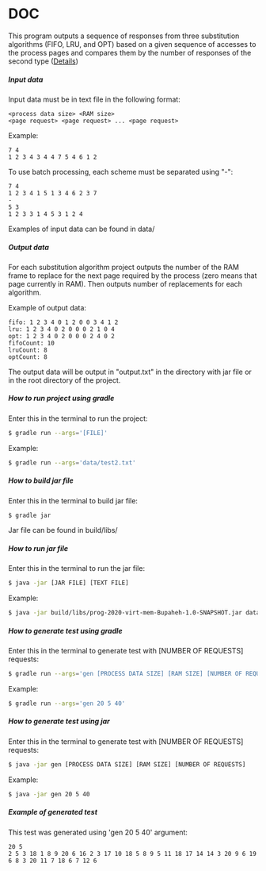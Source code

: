 # DOC

This program outputs a sequence of responses from three substitution algorithms (FIFO, LRU, and OPT) based on a given sequence of accesses to the process pages and compares them by the number of responses of the second type ([Details](README.md))

##### Input data

Input data must be in text file in the following format:

```
<process data size> <RAM size>
<page request> <page request> ... <page request>
```

Example:

```
7 4
1 2 3 4 3 4 4 7 5 4 6 1 2
```

To use batch processing, each scheme must be separated using "-":

```
7 4
1 2 3 4 1 5 1 3 4 6 2 3 7
-
5 3
1 2 3 3 1 4 5 3 1 2 4
```

Examples of input data can be found in data/

##### Output data

For each substitution algorithm project outputs the number of the RAM frame to replace for the next page required by the process (zero means that page currently in RAM). Then outputs number of replacements for each algorithm.

Example of output data:

```
fifo: 1 2 3 4 0 1 2 0 0 3 4 1 2
lru: 1 2 3 4 0 2 0 0 0 2 1 0 4
opt: 1 2 3 4 0 2 0 0 0 2 4 0 2
fifoCount: 10
lruCount: 8
optCount: 8
```

The output data will be output in "output.txt" in the directory with jar file or in the root directory of the project. 

##### How to run project using gradle

Enter this in the terminal to run the project:

```bash
$ gradle run --args='[FILE]'
```

Example:
```bash
$ gradle run --args='data/test2.txt'
```

##### How to build jar file

Enter this in the terminal to build jar file:

```bash
$ gradle jar
```
Jar file can be found in build/libs/

##### How to run jar file

Enter this in the terminal to run the jar file:

```bash
$ java -jar [JAR FILE] [TEXT FILE]
```

Example:

```bash
$ java -jar build/libs/prog-2020-virt-mem-Bupaheh-1.0-SNAPSHOT.jar data/test2.txt
```

##### How to generate test using gradle

Enter this in the terminal to generate test with [NUMBER OF REQUESTS] requests:

```bash
$ gradle run --args='gen [PROCESS DATA SIZE] [RAM SIZE] [NUMBER OF REQUESTS]'
```

Example:

```bash
$ gradle run --args='gen 20 5 40'
```

##### How to generate test using jar

Enter this in the terminal to generate test with [NUMBER OF REQUESTS] requests:

```bash
$ java -jar gen [PROCESS DATA SIZE] [RAM SIZE] [NUMBER OF REQUESTS]
```

Example:

```bash
$ java -jar gen 20 5 40
```

##### Example of generated test

This test was generated using 'gen 20 5 40' argument:

```
20 5
2 5 3 18 1 8 9 20 6 16 2 3 17 10 18 5 8 9 5 11 18 17 14 14 3 20 9 6 19 6 8 3 20 11 7 18 6 7 12 6
```